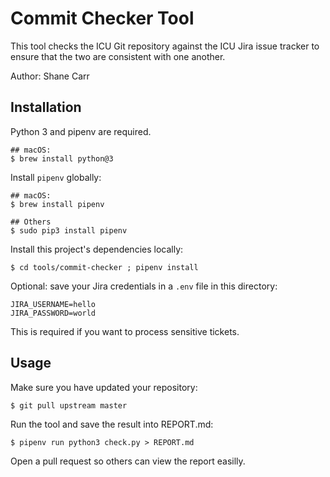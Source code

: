 <!---
Copyright (C) 2018 and later: Unicode, Inc. and others.
License & terms of use: http://www.unicode.org/copyright.html 
-->

# Commit Checker Tool

This tool checks the ICU Git repository against the ICU Jira issue tracker to ensure that the two are consistent with one another.

Author: Shane Carr

## Installation

Python 3 and pipenv are required.

	## macOS:
	$ brew install python@3

Install `pipenv` globally:

	## macOS:
	$ brew install pipenv

	## Others
	$ sudo pip3 install pipenv

Install this project's dependencies locally:

	$ cd tools/commit-checker ; pipenv install

Optional: save your Jira credentials in a `.env` file in this directory:

	JIRA_USERNAME=hello
	JIRA_PASSWORD=world

This is required if you want to process sensitive tickets.

## Usage

Make sure you have updated your repository:

	$ git pull upstream master

Run the tool and save the result into REPORT.md:

	$ pipenv run python3 check.py > REPORT.md

Open a pull request so others can view the report easilly.

